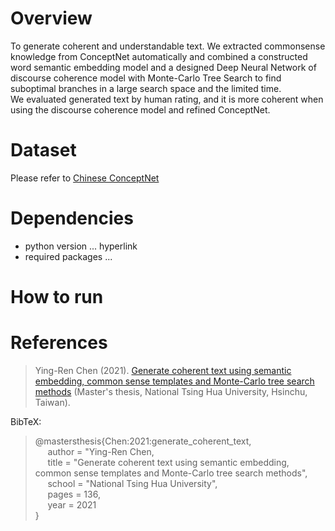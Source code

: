 # Overview
To generate coherent and understandable text.
We extracted commonsense knowledge from ConceptNet automatically and combined a constructed word semantic embedding model and a designed Deep Neural Network of
discourse coherence model with Monte-Carlo Tree Search to find suboptimal branches in a large search space and the limited time.  
We evaluated generated text by human rating, and it is more coherent when using the discourse coherence model and refined ConceptNet.

# Dataset
Please refer to [Chinese ConceptNet](https://github.com/play0137/Chinese_ConceptNet)

# Dependencies
- python version ...  hyperlink
- required packages ... 

# How to run

# References
> Ying-Ren Chen (2021). [Generate coherent text using semantic embedding, common sense templates and Monte-Carlo tree search methods](https://etd.lib.nctu.edu.tw/cgi-bin/gs32/hugsweb.cgi?o=dnthucdr&s=id=%22G021040625840%22.&searchmode=basic) (Master's thesis, National Tsing Hua University, Hsinchu, Taiwan).  

BibTeX:  
> @mastersthesis{Chen:2021:generate_coherent_text,  
&nbsp;&nbsp;&nbsp;&nbsp; author = "Ying-Ren Chen,  
&nbsp;&nbsp;&nbsp;&nbsp; title = "Generate coherent text using semantic embedding, common sense templates and Monte-Carlo tree search methods",  
&nbsp;&nbsp;&nbsp;&nbsp; school = "National Tsing Hua University",  
&nbsp;&nbsp;&nbsp;&nbsp; pages = 136,  
&nbsp;&nbsp;&nbsp;&nbsp; year = 2021  
}  
